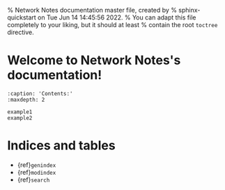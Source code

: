 % Network Notes documentation master file, created by
% sphinx-quickstart on Tue Jun 14 14:45:56 2022.
% You can adapt this file completely to your liking, but it should at least
% contain the root `toctree` directive.

# Welcome to Network Notes's documentation!

```{toctree}
:caption: 'Contents:'
:maxdepth: 2

example1
example2
```

# Indices and tables

- {ref}`genindex`
- {ref}`modindex`
- {ref}`search`
